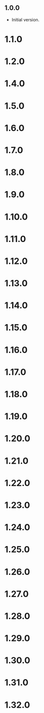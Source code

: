 ## 1.0.0

- Initial version.
# 1.1.0
# 1.2.0
# 1.4.0
# 1.5.0
# 1.6.0
# 1.7.0
# 1.8.0
# 1.9.0
# 1.10.0
# 1.11.0
# 1.12.0
# 1.13.0
# 1.14.0
# 1.15.0
# 1.16.0
# 1.17.0
# 1.18.0
# 1.19.0
# 1.20.0
# 1.21.0
# 1.22.0
# 1.23.0
# 1.24.0
# 1.25.0
# 1.26.0
# 1.27.0
# 1.28.0
# 1.29.0
# 1.30.0
# 1.31.0
# 1.32.0
